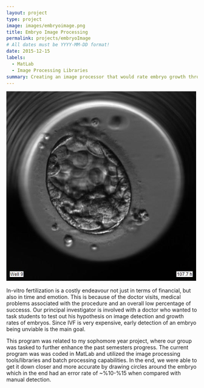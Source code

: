 ```yaml
---
layout: project
type: project
image: images/embryoimage.png
title: Embryo Image Processing
permalink: projects/embryoImage
# All dates must be YYYY-MM-DD format!
date: 2015-12-15
labels:
  - MatLab
  - Image Processing Libraries
summary: Creating an image processor that would rate embryo growth through in-vitro fertilization.
---
```


<img class="ui medium right floated rounded image" src="../images/embryoimage.png" alt="Picture of an embryo">

In-vitro fertilization is a costly endeavour not just in terms of financial, but also in time and emotion. This is because of the doctor visits, medical problems associated with the procedure and an overall low percentage of successs. Our principal investigator is involved with a doctor who wanted to task students to test out his hypothesis on image detection and growth rates of embryos. Since IVF is very expensive, early detection of an embryo being unviable is the main goal. 

This program was related to my sophomore year project, where our group was tasked to further enhance the past semesters progress. The current program was was coded in MatLab and utilized the image processing tools/libraries and batch processing capabilities. In the end, we were able to get it down closer and more accurate by drawing circles around the embryo which in the end had an error rate of ~%10-%15 when compared with manual detection. 
